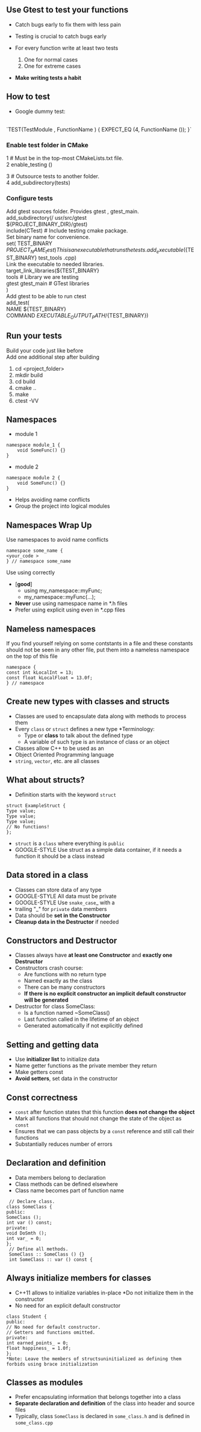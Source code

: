 ## Use Gtest to test your functions

* Catch bugs early to fix them with less pain
* Testing is crucial to catch bugs early
* For every function write at least two tests
    1. One for normal cases
    2. One for extreme cases

* **Make writing tests a habit**
  
## How to test

* Google dummy test:
</br>
`TEST(TestModule , FunctionName ) {  
    EXPECT_EQ (4, FunctionName ());
}`

### Enable test folder in CMake

1 # Must be in the top-most CMakeLists.txt file.</br>
2 enable_testing ()</br>

3 # Outsource tests to another folder.</br>
4 add_subdirectory(tests)</br>

### Configure tests

Add gtest sources folder. Provides gtest , gtest_main.  
add_subdirectory(/ usr/src/gtest  
${PROJECT_BINARY_DIR}/gtest)  
include(CTest) # Include testing cmake package.  
 Set binary name for convenience.  
set( TEST_BINARY ${PROJECT_NAME}_test)  
 This is an executable that runs the tests.  
add_executable(${TEST_BINARY} test_tools .cpp)  
 Link the executable to needed libraries.  
 target_link_libraries(${TEST_BINARY}  
 tools # Library we are testing  
 gtest gtest_main # GTest libraries  
 )  
  Add gtest to be able to run ctest  
 add_test(  
 NAME ${TEST_BINARY}  
 COMMAND ${EXECUTABLE_OUTPUT_PATH}/${TEST_BINARY})  

## Run your tests
Build your code just like before  
Add one additional step after building  
1. cd <project_folder>  
2. mkdir build  
3. cd build  
4. cmake ..  
5. make  
6. ctest -VV  

## Namespaces
* module 1
```
namespace module_1 {
    void SomeFunc() {}
}
```

* module 2
```
namespace module 2 {
    void SomeFunc() {}
}
```
* Helps avoiding name conflicts
* Group the project into logical modules

## Namespaces Wrap Up
Use namespaces to avoid name conflicts
```
namespace some_name {
<your_code >
} // namespace some_name
```
Use using correctly
* [**good**]
  * using my_namespace::myFunc;
  * my_namespace::myFunc(…);
* **Never** use using namespace name in *.h files
* Prefer using explicit using even in *.cpp files

## Nameless namespaces
If you find yourself relying on some contstants in a file and these constants should not be seen in any other file, put them into a
nameless namespace on the top of this file

```
namespace {
const int kLocalInt = 13;
const float kLocalFloat = 13.0f;
} // namespace
```
## Create new types with classes and structs

* Classes are used to encapsulate data along with methods to process them
* Every `class` or `struct` defines a new type
*Terminology:
    * Type or **class** to talk about the defined type
    * A variable of such type is an instance of class or an object
* Classes allow C++ to be used as an
* Object Oriented Programming language
* `string`, `vector`, etc. are all classes

## What about structs?
* Definition starts with the keyword `struct`
```
struct ExampleStruct {
Type value;
Type value;
Type value;
// No functions!
};
```
* `struct` is a `class` where everything is `public`
* GOOGLE-STYLE Use struct as a simple data container, if it needs a function it should be a class instead

## Data stored in a class
* Classes can store data of any type
* GOOGLE-STYLE All data must be private
* GOOGLE-STYLE Use `snake_case`_ with a
* trailing "_" for `private` data members
* Data should be **set in the Constructor**
* **Cleanup data in the Destructor** if needed

## Constructors and Destructor
* Classes always have **at least one Constructor** and **exactly one Destructor**
* Constructors crash course:
    * Are functions with no return type
    * Named exactly as the class
    * There can be many constructors
    * **If there is no explicit constructor an implicit default constructor will be generated**
* Destructor for class SomeClass:
    * Is a function named ~SomeClass()
    * Last function called in the lifetime of an object
    * Generated automatically if not explicitly defined

## Setting and getting data
* Use **initializer list** to initialize data
* Name getter functions as the private member they return
* Make getters const
* **Avoid setters**, set data in the constructor

## Const correctness
* `const` after function states that this function **does not change the object**
* Mark all functions that should not change the state of the object as `const`
* Ensures that we can pass objects by a `const` reference and still call their functions
* Substantially reduces number of errors

## Declaration and definition
* Data members belong to declaration
* Class methods can be defined elsewhere
* Class name becomes part of function name
```
 // Declare class.
class SomeClass {
public:
SomeClass ();
int var () const;
private:
void DoSmth ();
int var_ = 0;
};
 // Define all methods.
 SomeClass :: SomeClass () {}
 int SomeClass :: var () const {
```
## Always initialize members for classes
* C++11 allows to initialize variables in-place
*Do not initialize them in the constructor
* No need for an explicit default constructor
```
class Student {
public:
// No need for default constructor.
// Getters and functions omitted.
private:
int earned_points_ = 0;
float happiness_ = 1.0f;
};
*Note: Leave the members of structsuninitialized as defining them forbids using brace initialization
```
## Classes as modules
* Prefer encapsulating information that belongs together into a class
* **Separate declaration and definition** of the class into header and source files
* Typically, class `SomeClass` is declared in `some_class.h` and is defined in `some_class.cpp`
